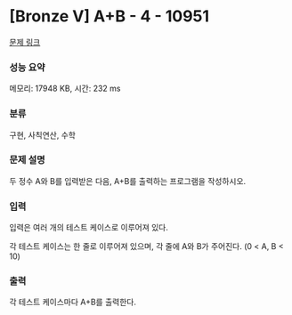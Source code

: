 # [Bronze V] A+B - 4 - 10951 

[문제 링크](https://www.acmicpc.net/problem/10951) 

### 성능 요약

메모리: 17948 KB, 시간: 232 ms

### 분류

구현, 사칙연산, 수학

### 문제 설명

<p>두 정수 A와 B를 입력받은 다음, A+B를 출력하는 프로그램을 작성하시오.</p>

### 입력 

 <p>입력은 여러 개의 테스트 케이스로 이루어져 있다.</p>

<p>각 테스트 케이스는 한 줄로 이루어져 있으며, 각 줄에 A와 B가 주어진다. (0 < A, B < 10)</p>

### 출력 

 <p>각 테스트 케이스마다 A+B를 출력한다.</p>

